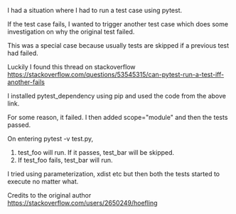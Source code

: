 I had a situation where I had to run a test case using pytest.

If the test case fails, I wanted to trigger another test case which does some investigation on why the original test failed.

This was a special case because usually tests are skipped if a previous test had failed.

Luckily I found this thread on stackoverflow https://stackoverflow.com/questions/53545315/can-pytest-run-a-test-iff-another-fails

I installed pytest_dependency using pip and used the code from the above link.

For some reason, it failed. I then added scope="module" and then the tests passed.

On entering pytest -v test.py,

1. test_foo will run. If it passes, test_bar will be skipped.
2. If test_foo fails, test_bar will run.

I tried using parameterization, xdist etc but then both the tests started to execute no matter what.

Credits to the original author https://stackoverflow.com/users/2650249/hoefling